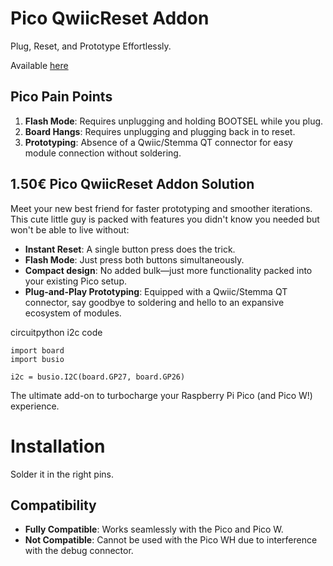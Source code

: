 # Pico QwiicReset Addon
Plug, Reset, and Prototype Effortlessly.

Available [here](https://www.duppa.net/shop/rpi-pico-reset-button-qwiic-connector/)

## Pico Pain Points
1. **Flash Mode**: Requires unplugging and holding BOOTSEL while you plug.
2. **Board Hangs**: Requires unplugging and plugging back in to reset.
3. **Prototyping**: Absence of a Qwiic/Stemma QT connector for easy module connection without soldering.

## 1.50€ Pico QwiicReset Addon Solution
Meet your new best friend for faster prototyping and smoother iterations. This cute little guy is packed with features you didn't know you needed but won't be able to live without:
- **Instant Reset**: A single button press does the trick.
- **Flash Mode**: Just press both buttons simultaneously.
- **Compact design**: No added bulk—just more functionality packed into your existing Pico setup.
- **Plug-and-Play Prototyping**: Equipped with a Qwiic/Stemma QT connector, say goodbye to soldering and hello to an expansive ecosystem of modules.

circuitpython i2c code
```circuitpython
import board
import busio

i2c = busio.I2C(board.GP27, board.GP26)
```

The ultimate add-on to turbocharge your Raspberry Pi Pico (and Pico W!) experience.

# Installation
Solder it in the right pins.


## Compatibility
- **Fully Compatible**: Works seamlessly with the Pico and Pico W.
- **Not Compatible**: Cannot be used with the Pico WH due to interference with the debug connector.
